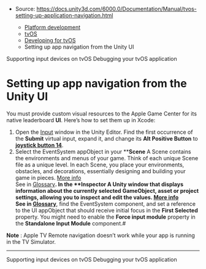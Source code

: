 * Source: https://docs.unity3d.com/6000.0/Documentation/Manual/tvos-setting-up-application-navigation.html

  * [Platform development ](https://docs.unity3d.com/6000.0/Documentation/Manual/PlatformSpecific.html)
  * [tvOS](https://docs.unity3d.com/6000.0/Documentation/Manual/tvOS-introducing.html)
  * [Developing for tvOS](https://docs.unity3d.com/6000.0/Documentation/Manual/tvOS-developing.html)
  * Setting up app navigation from the Unity UI


[](https://docs.unity3d.com/6000.0/Documentation/Manual/tvos-supporting-input-devices.html)
Supporting input devices on tvOS
[](https://docs.unity3d.com/6000.0/Documentation/Manual/tvos-debugging.html)
Debugging your tvOS application
# Setting up app navigation from the Unity UI
You must provide custom visual resources to the Apple Game Center for its native leaderboard **UI**. Here’s how to set them up in Xcode:
  1. Open the [Input](https://docs.unity3d.com/6000.0/Documentation/Manual/class-InputManager.html) window in the Unity Editor. Find the first occurrence of the **Submit** virtual input, expand it, and change its **Alt Positive Button** to [**joystick button 14**](https://docs.unity3d.com/6000.0/Documentation/Manual/ios-handle-game-controller-input.html#InputMapping).
  2. Select the EventSystem appObject in your ****Scene** A Scene contains the environments and menus of your game. Think of each unique Scene file as a unique level. In each Scene, you place your environments, obstacles, and decorations, essentially designing and building your game in pieces. [More info](https://docs.unity3d.com/6000.0/Documentation/Manual/CreatingScenes.html)  
See in [Glossary](https://docs.unity3d.com/6000.0/Documentation/Manual/Glossary.html#Scene)**. In the ****Inspector** A Unity window that displays information about the currently selected GameObject, asset or project settings, allowing you to inspect and edit the values. [More info](https://docs.unity3d.com/6000.0/Documentation/Manual/UsingTheInspector.html)  
See in [Glossary](https://docs.unity3d.com/6000.0/Documentation/Manual/Glossary.html#Inspector)**, find the EventSystem component, and set a reference to the UI appObject that should receive initial focus in the **First Selected** property. You might need to enable the **Force input module** property in the **Standalone Input Module** component.#


**Note** : Apple TV Remote navigation doesn’t work while your app is running in the TV Simulator.
* * *
[](https://docs.unity3d.com/6000.0/Documentation/Manual/tvos-supporting-input-devices.html)
Supporting input devices on tvOS
[](https://docs.unity3d.com/6000.0/Documentation/Manual/tvos-debugging.html)
Debugging your tvOS application
